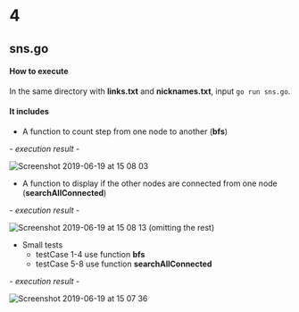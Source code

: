 # 4

## sns.go
#### How to execute
In the same directory with **links.txt** and **nicknames.txt**, input `go run sns.go`.

#### It includes 
- A function to count step from one node to another (**bfs**)

_- execution result -_

![Screenshot 2019-06-19 at 15 08 03](https://user-images.githubusercontent.com/34668695/59740801-1e2bf580-92a4-11e9-9b4b-29db68e23d16.png)

- A function to display if the other nodes are connected from one node (**searchAllConnected**)

_- execution result -_

![Screenshot 2019-06-19 at 15 08 13](https://user-images.githubusercontent.com/34668695/59740803-1e2bf580-92a4-11e9-99ce-8e87b65fef08.png)
(omitting the rest)

- Small tests
  - testCase 1-4 use function **bfs**
  - testCase 5-8 use function **searchAllConnected**
  
_- execution result -_
  
![Screenshot 2019-06-19 at 15 07 36](https://user-images.githubusercontent.com/34668695/59740799-1e2bf580-92a4-11e9-803d-2ebcbc3e6294.png)

  

